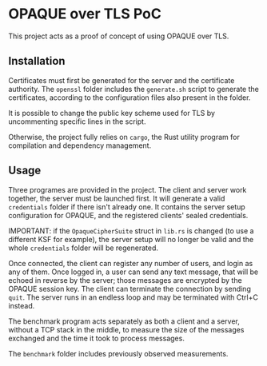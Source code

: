 # OPAQUE over TLS PoC

This project acts as a proof of concept of using OPAQUE over TLS.

## Installation

Certificates must first be generated for the server and the certificate authority. The `openssl` folder includes the `generate.sh` script to generate the certificates, according to the configuration files also present in the folder.

It is possible to change the public key scheme used for TLS by uncommenting specific lines in the script.

Otherwise, the project fully relies on `cargo`, the Rust utility program for compilation and dependency management.

## Usage

Three programes are provided in the project. The client and server work together, the server must be launched first. It will generate a valid `credentials` folder if there isn't already one. It contains the server setup configuration for OPAQUE, and the registered clients' sealed credentials.

IMPORTANT: if the `OpaqueCipherSuite` struct in `lib.rs` is changed (to use a different KSF for example), the server setup will no longer be valid and the whole `credentials` folder will be regenerated.

Once connected, the client can register any number of users, and login as any of them. Once logged in, a user can send any text message, that will be echoed in reverse by the server; those messages are encrypted by the OPAQUE session key. The client can terminate the connection by sending `quit`. The server runs in an endless loop and may be terminated with Ctrl+C instead.

The benchmark program acts separately as both a client and a server, without a TCP stack in the middle, to measure the size of the messages exchanged and the time it took to process messages.

The `benchmark` folder includes previously observed measurements.
